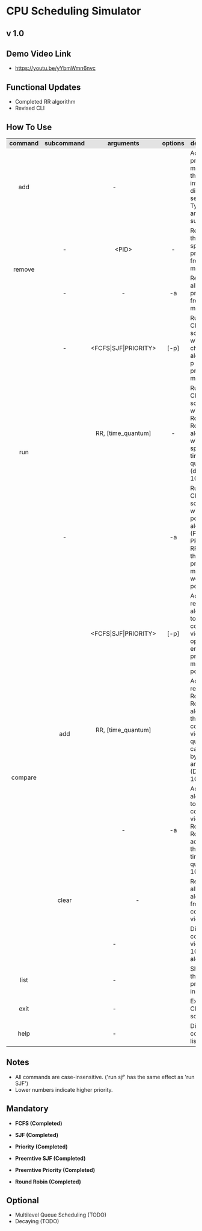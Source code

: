 # CPU Scheduling Simulator

## v 1.0

## Demo Video Link
- https://youtu.be/yYbmWmn6nvc

## Functional Updates

- Completed RR algorithm
- Revised CLI

## How To Use

  <table>
    <tr bgcolor="#e3e3e3" style="text-align: center">
      <td scope="col"><b>command</b></td>
      <td scope="col"><b>subcommand</b></td>
      <td scope="col"><b>arguments</b></td>
      <td scope="col"><b>options</b></td>
      <td scope="col"><b>description</b></td>
    </tr>
    <tr>
      <td style="text-align: center">add</td>
      <td colspan="3" style="text-align: center">-</td>
      <td>Adds a new process to memory through an interactive dialogue sequence. Type -1 any time to suspend.</td>
    </tr>
    <tr>
      <td rowspan="2" style="text-align: center">remove</td>
      <td style="text-align: center">-</td>
      <td style="text-align: center">&lt;PID&gt;</td>
      <td style="text-align: center">-</td>
      <td>Removes the specified process from memory.</td>
    </tr>
    <tr>
      <td style="text-align: center">-</td>
      <td style="text-align: center">-</td>
      <td style="text-align: center">-a</td>
      <td>Removes all processes from the memory.</td>
    </tr>
    <tr>
      <td rowspan="3" style="text-align: center">run</td>
      <td style="text-align: center">-</td>
      <td style="text-align: center">&lt;FCFS|SJF|PRIORITY&gt;</td>
      <td style="text-align: center">[-p]</td>
      <td>Runs the CPU scheduler with the chosen algorithm. -p enables preemptive mode.</td>
    </tr>
    <tr>
      <td style="text-align: center"></td>
      <td style="text-align: center">RR,  [time_quantum]</td>
      <td style="text-align: center">-</td>
      <td>Runs the CPU scheduler with the Round Robin algorithm with the specified time quantum (default 10).</td>
    </tr>
    <tr>
      <td style="text-align: center">-</td>
      <td style="text-align: center"></td>
      <td style="text-align: center">-a</td>
      <td>Runs the CPU scheduler with all possible algorithms (FCFS, SJF, PRIORITY, RR). Runs the preemtive mode as well if possible.</td>
    </tr>
    <tr>
      <td rowspan="5" style="text-align: center">compare</td>
      <td rowspan="3" style="text-align: center">add</td>
      <td style="text-align: center">&lt;FCFS|SJF|PRIORITY&gt;</td>
      <td style="text-align: center">[-p]</td>
      <td>Adds or removes an algorithm to/from the compare view. [-p] option to enable preemtive mode (if possible).</td>
    </tr>
    <tr>
      <td style="text-align: center">RR,  [time_quantum]</td>
      <td style="text-align: center"></td>
      <td>Adds removes Round Robin algorithm to the compare view. Time quantum can be set by the argument. (Default 10)</td>
    </tr>
    <tr>
      <td style="text-align: center">-</td>
      <td style="text-align: center">-a</td>
      <td>Adds all algorithms to the compare view. Round Robin is added with the default time quantum 10.</td>
    </tr>
    <tr>
      <td style="text-align: center">clear</td>
      <td colspan="2" style="text-align: center">-</td>
      <td>Removes all algorithms from the compare view.</td>
    </tr>
    <tr>
      <td colspan="3" style="text-align: center">-</td>
      <td>Displays compare view (up to 10 algorithms).</td>
    </tr>
    <tr>
      <td style="text-align: center">list</td>
      <td colspan="3" style="text-align: center">-</td>
      <td>Show all the processes in memory.</td>
    </tr>
    <tr>
      <td style="text-align: center">exit</td>
      <td colspan="3" style="text-align: center">-</td>
      <td>Exit the CPU scheduler.</td>
    </tr>
    <tr>
      <td style="text-align: center">help</td>
      <td colspan="3" style="text-align: center">-</td>
      <td>Displays command list.</td>
    </tr>
  </table>

## Notes
- All commands are case-insensitive.
  ('run sjf' has the same effect as 'run SJF')
- Lower numbers indicate higher priority.

## Mandatory

- <b> FCFS (Completed) </b>

- <b> SJF (Completed) </b>
- <b> Priority (Completed) </b>
- <b> Preemtive SJF (Completed) </b>
- <b> Preemtive Priority (Completed) </b>
- <b> Round Robin (Completed) </b>

## Optional

- Multilevel Queue Scheduling (TODO)
- Decaying (TODO)
